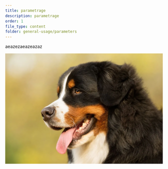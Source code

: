 ```yaml
---
title: parametrage
description: parametrage
order: 1
file_type: content
folder: general-usage/parameters
---
```

aeazezaeazeazaz

![](1_contenu_1200x841_px_12_79f011f92a_poen1uwv7.webp)

